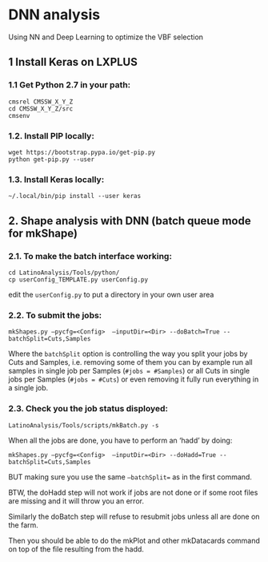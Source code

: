 
# DNN analysis
Using NN and Deep Learning to optimize the VBF selection

## 1 Install Keras on LXPLUS

### 1.1 Get Python 2.7 in your path:
```
cmsrel CMSSW_X_Y_Z
cd CMSSW_X_Y_Z/src
cmsenv
```
### 1.2. Install PIP locally:
```
wget https://bootstrap.pypa.io/get-pip.py 
python get-pip.py --user
```
### 1.3. Install Keras locally:
```
~/.local/bin/pip install --user keras
```
## 2. Shape analysis with DNN (batch queue mode for mkShape)

### 2.1. To make the batch interface working:
```
cd LatinoAnalysis/Tools/python/
cp userConfig_TEMPLATE.py userConfig.py
```
edit the `userConfig.py` to put a directory in your own user area

### 2.2. To submit the jobs:
```
mkShapes.py —pycfg=<Config>  —inputDir=<Dir> --doBatch=True --batchSplit=Cuts,Samples
```
Where the `batchSplit` option is controlling the way you split your jobs by Cuts and Samples, i.e. removing some of them you can by example run all samples in single job per Samples (`#jobs = #Samples`) or all Cuts in single jobs per Samples (`#jobs = #Cuts`) or even removing it fully run everything in a single job.
 
 ### 2.3. Check you the job status disployed:
```
LatinoAnalysis/Tools/scripts/mkBatch.py -s
```
When all the jobs are done, you have to perform an ‘hadd’ by doing:
```
mkShapes.py —pycfg=<Config>  —inputDir=<Dir> --doHadd=True --batchSplit=Cuts,Samples
```
BUT making sure you use the same `—batchSplit=` as in the first command.

BTW, the doHadd step will not work if jobs are not done or if some root files are missing and it will throw you an error.

Similarly the doBatch step will refuse to resubmit jobs unless all are done on the farm.

Then you should be able to do the mkPlot and other mkDatacards command on top of the file resulting from the hadd.
